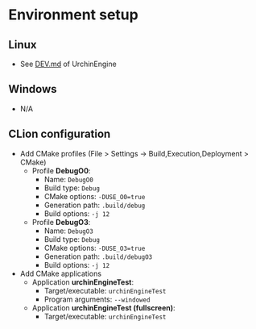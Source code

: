 # Environment setup
## Linux
* See [DEV.md](https://github.com/petitg1987/urchinEngine/blob/master/DEV.md) of UrchinEngine

## Windows
* N/A

## CLion configuration
- Add CMake profiles (File > Settings -> Build,Execution,Deployment > CMake)
    - Profile **DebugO0**:
        - Name: `DebugO0`
        - Build type: `Debug`
        - CMake options: `-DUSE_O0=true`
        - Generation path: `.build/debug`
        - Build options: `-j 12`
    - Profile **DebugO3**:
        - Name: `DebugO3`
        - Build type: `Debug`
        - CMake options: `-DUSE_O3=true`
        - Generation path: `.build/debugO3`
        - Build options: `-j 12`
- Add CMake applications
    - Application **urchinEngineTest**:
        - Target/executable: `urchinEngineTest`
        - Program arguments: `--windowed`
    - Application **urchinEngineTest (fullscreen)**:
        - Target/executable: `urchinEngineTest`
